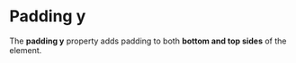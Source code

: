 # Padding y

The **padding y** property adds padding to both **bottom and top sides** of the element.